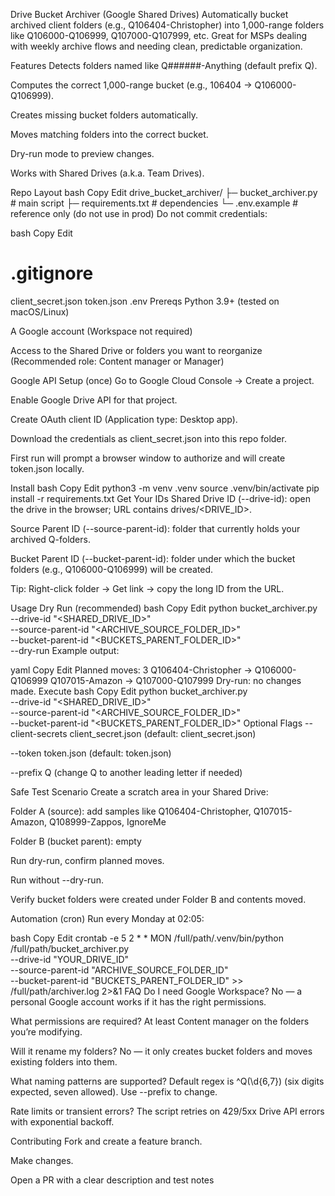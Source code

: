 Drive Bucket Archiver (Google Shared Drives)
Automatically bucket archived client folders (e.g., Q106404-Christopher) into 1,000-range folders like Q106000-Q106999, Q107000-Q107999, etc.
Great for MSPs dealing with weekly archive flows and needing clean, predictable organization.

Features
Detects folders named like Q######-Anything (default prefix Q).

Computes the correct 1,000-range bucket (e.g., 106404 → Q106000-Q106999).

Creates missing bucket folders automatically.

Moves matching folders into the correct bucket.

Dry-run mode to preview changes.

Works with Shared Drives (a.k.a. Team Drives).

Repo Layout
bash
Copy
Edit
drive_bucket_archiver/
├─ bucket_archiver.py      # main script
├─ requirements.txt        # dependencies
└─ .env.example            # reference only (do not use in prod)
Do not commit credentials:

bash
Copy
Edit
# .gitignore
client_secret.json
token.json
.env
Prereqs
Python 3.9+ (tested on macOS/Linux)

A Google account (Workspace not required)

Access to the Shared Drive or folders you want to reorganize
(Recommended role: Content manager or Manager)

Google API Setup (once)
Go to Google Cloud Console → Create a project.

Enable Google Drive API for that project.

Create OAuth client ID (Application type: Desktop app).

Download the credentials as client_secret.json into this repo folder.

First run will prompt a browser window to authorize and will create token.json locally.

Install
bash
Copy
Edit
python3 -m venv .venv
source .venv/bin/activate
pip install -r requirements.txt
Get Your IDs
Shared Drive ID (--drive-id): open the drive in the browser; URL contains drives/<DRIVE_ID>.

Source Parent ID (--source-parent-id): folder that currently holds your archived Q-folders.

Bucket Parent ID (--bucket-parent-id): folder under which the bucket folders (e.g., Q106000-Q106999) will be created.

Tip: Right-click folder → Get link → copy the long ID from the URL.

Usage
Dry Run (recommended)
bash
Copy
Edit
python bucket_archiver.py \
  --drive-id "<SHARED_DRIVE_ID>" \
  --source-parent-id "<ARCHIVE_SOURCE_FOLDER_ID>" \
  --bucket-parent-id "<BUCKETS_PARENT_FOLDER_ID>" \
  --dry-run
Example output:

yaml
Copy
Edit
Planned moves: 3
  Q106404-Christopher  ->  Q106000-Q106999
  Q107015-Amazon       ->  Q107000-Q107999
Dry-run: no changes made.
Execute
bash
Copy
Edit
python bucket_archiver.py \
  --drive-id "<SHARED_DRIVE_ID>" \
  --source-parent-id "<ARCHIVE_SOURCE_FOLDER_ID>" \
  --bucket-parent-id "<BUCKETS_PARENT_FOLDER_ID>"
Optional Flags
--client-secrets client_secret.json (default: client_secret.json)

--token token.json (default: token.json)

--prefix Q (change Q to another leading letter if needed)

Safe Test Scenario
Create a scratch area in your Shared Drive:

Folder A (source): add samples like
Q106404-Christopher, Q107015-Amazon, Q108999-Zappos, IgnoreMe

Folder B (bucket parent): empty

Run dry-run, confirm planned moves.

Run without --dry-run.

Verify bucket folders were created under Folder B and contents moved.

Automation (cron)
Run every Monday at 02:05:

bash
Copy
Edit
crontab -e
5 2 * * MON /full/path/.venv/bin/python /full/path/bucket_archiver.py \
  --drive-id "YOUR_DRIVE_ID" \
  --source-parent-id "ARCHIVE_SOURCE_FOLDER_ID" \
  --bucket-parent-id "BUCKETS_PARENT_FOLDER_ID" >> /full/path/archiver.log 2>&1
FAQ
Do I need Google Workspace?
No — a personal Google account works if it has the right permissions.

What permissions are required?
At least Content manager on the folders you’re modifying.

Will it rename my folders?
No — it only creates bucket folders and moves existing folders into them.

What naming patterns are supported?
Default regex is ^Q(\d{6,7}) (six digits expected, seven allowed). Use --prefix to change.

Rate limits or transient errors?
The script retries on 429/5xx Drive API errors with exponential backoff.

Contributing
Fork and create a feature branch.

Make changes.

Open a PR with a clear description and test notes
